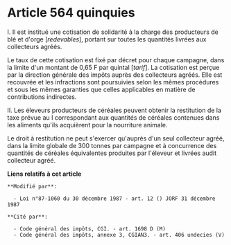 # Article 564 quinquies

I. Il est institué une cotisation de solidarité à la charge des producteurs de blé et d'orge [*redevables*], portant sur
toutes les quantités livrées aux collecteurs agréés.

Le taux de cette cotisation est fixé par décret pour chaque campagne, dans la limite d'un montant de 0,65 F par quintal
[*tarif*].    La cotisation est perçue par la direction générale des impôts auprès des collecteurs agréés. Elle est recouvrée
et les infractions sont poursuivies selon les mêmes procédures et sous les mêmes garanties que celles applicables en matière
de contributions indirectes.

II. Les éleveurs producteurs de céréales peuvent obtenir la restitution de la taxe prévue au I correspondant aux quantités de
céréales contenues dans les aliments qu'ils acquièrent pour la nourriture animale.

Le droit à restitution ne peut s'exercer qu'auprès d'un seul collecteur agréé, dans la limite globale de 300 tonnes par
campagne et à concurrence des quantités de céréales équivalentes produites par l'éleveur et livrées audit collecteur agréé.

**Liens relatifs à cet article**

	**Modifié par**:

	  - Loi n°87-1060 du 30 décembre 1987 - art. 12 () JORF 31 décembre 1987

	**Cité par**:

	  - Code général des impôts, CGI. - art. 1698 D (M)
	  - Code général des impôts, annexe 3, CGIAN3. - art. 406 undecies (V)
